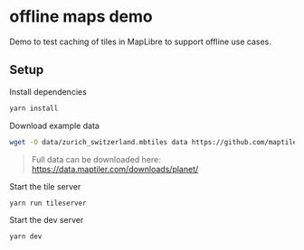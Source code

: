 # offline maps demo

Demo to test caching of tiles in MapLibre to support offline use cases.  

## Setup

Install dependencies

```bash
yarn install
```

Download example data 

```bash
wget -O data/zurich_switzerland.mbtiles data https://github.com/maptiler/tileserver-gl/releases/download/v1.3.0/zurich_switzerland.mbtiles
```

> Full data can be downloaded here: https://data.maptiler.com/downloads/planet/

Start the tile server

```bash
yarn run tileserver
```

Start the dev server

```bash
yarn dev
```

